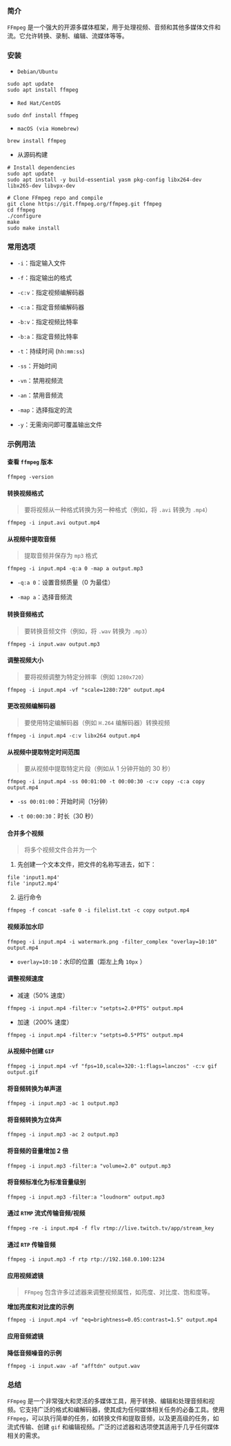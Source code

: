 ### 简介

`FFmpeg` 是一个强大的开源多媒体框架，用于处理视频、音频和其他多媒体文件和流。它允许转换、录制、编辑、流媒体等等。

### 安装

* `Debian/Ubuntu`

```shell
sudo apt update
sudo apt install ffmpeg
```

* `Red Hat/CentOS`

```shell
sudo dnf install ffmpeg
```

* `macOS (via Homebrew)`

```shell
brew install ffmpeg
```

* 从源码构建

```shell
# Install dependencies
sudo apt update
sudo apt install -y build-essential yasm pkg-config libx264-dev libx265-dev libvpx-dev

# Clone FFmpeg repo and compile
git clone https://git.ffmpeg.org/ffmpeg.git ffmpeg
cd ffmpeg
./configure
make
sudo make install
```

### 常用选项

* `-i`：指定输入文件

* `-f`：指定输出的格式

* `-c:v`：指定视频编解码器

* `-c:a`：指定音频编解码器

* `-b:v`：指定视频比特率

* `-b:a`：指定音频比特率

* `-t`：持续时间 (`hh:mm:ss`)

* `-ss`：开始时间

* `-vn`：禁用视频流

* `-an`：禁用音频流

* `-map`：选择指定的流

* `-y`：无需询问即可覆盖输出文件

### 示例用法

#### 查看 `ffmpeg` 版本

```shell
ffmpeg -version
```

#### 转换视频格式

> 要将视频从一种格式转换为另一种格式（例如，将 `.avi` 转换为 `.mp4`）

```shell
ffmpeg -i input.avi output.mp4
```

#### 从视频中提取音频

> 提取音频并保存为 `mp3` 格式

```shell
ffmpeg -i input.mp4 -q:a 0 -map a output.mp3
```

* `-q:a 0`：设置音频质量（0 为最佳）

* `-map a`：选择音频流

#### 转换音频格式

> 要转换音频文件（例如，将 `.wav` 转换为 `.mp3`）

```shell
ffmpeg -i input.wav output.mp3
```

#### 调整视频大小

> 要将视频调整为特定分辨率（例如 `1280x720`）

```shell
ffmpeg -i input.mp4 -vf "scale=1280:720" output.mp4
```

#### 更改视频编解码器

> 要使用特定编解码器（例如 `H.264` 编解码器）转换视频

```shell
ffmpeg -i input.mp4 -c:v libx264 output.mp4
```

#### 从视频中提取特定时间范围

> 要从视频中提取特定片段（例如从 1 分钟开始的 30 秒）

```shell
ffmpeg -i input.mp4 -ss 00:01:00 -t 00:00:30 -c:v copy -c:a copy output.mp4
```

* `-ss 00:01:00`：开始时间（1分钟）

* `-t 00:00:30`：时长（30 秒）

#### 合并多个视频

> 将多个视频文件合并为一个

1. 先创建一个文本文件，把文件的名称写进去，如下：

```shell
file 'input1.mp4'
file 'input2.mp4'
```

2. 运行命令

```shell
ffmpeg -f concat -safe 0 -i filelist.txt -c copy output.mp4
```

#### 视频添加水印

```shell
ffmpeg -i input.mp4 -i watermark.png -filter_complex "overlay=10:10" output.mp4
```

* `overlay=10:10`：水印的位置（距左上角 `10px` ）

#### 调整视频速度

* 减速（50% 速度）

```shell
ffmpeg -i input.mp4 -filter:v "setpts=2.0*PTS" output.mp4
```

* 加速（200% 速度）

```shell
ffmpeg -i input.mp4 -filter:v "setpts=0.5*PTS" output.mp4
```

#### 从视频中创建 `GIF`

```shell
ffmpeg -i input.mp4 -vf "fps=10,scale=320:-1:flags=lanczos" -c:v gif output.gif
```

#### 将音频转换为单声道

```shell
ffmpeg -i input.mp3 -ac 1 output.mp3
```

#### 将音频转换为立体声

```shell
ffmpeg -i input.mp3 -ac 2 output.mp3
```

#### 将音频的音量增加 2 倍

```shell
ffmpeg -i input.mp3 -filter:a "volume=2.0" output.mp3
```

#### 将音频标准化为标准音量级别

```shell
ffmpeg -i input.mp3 -filter:a "loudnorm" output.mp3
```

#### 通过 `RTMP` 流式传输音频/视频

```shell
ffmpeg -re -i input.mp4 -f flv rtmp://live.twitch.tv/app/stream_key
```

#### 通过 `RTP` 传输音频

```shell
ffmpeg -i input.mp3 -f rtp rtp://192.168.0.100:1234
```

#### 应用视频滤镜

> `FFmpeg` 包含许多过滤器来调整视频属性，如亮度、对比度、饱和度等。

**增加亮度和对比度的示例**

```shell
ffmpeg -i input.mp4 -vf "eq=brightness=0.05:contrast=1.5" output.mp4
```

#### 应用音频滤镜

**降低音频噪音的示例**

```shell
ffmpeg -i input.wav -af "afftdn" output.wav
```

### 总结

`FFmpeg` 是一个非常强大和灵活的多媒体工具，用于转换、编辑和处理音频和视频。它支持广泛的格式和编解码器，使其成为任何媒体相关任务的必备工具。使用`FFmpeg`，可以执行简单的任务，如转换文件和提取音频，以及更高级的任务，如流式传输、创建 `gif` 和编辑视频。广泛的过滤器和选项使其适用于几乎任何媒体相关的需求。